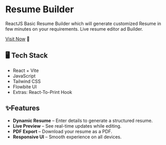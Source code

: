 
# Resume Builder

ReactJS Basic Resume Builder which will generate customized Resume in few minutes on your requirements. Live resume editor ad Builder.


[Visit Now](https://Priyansh1607.github.io/Resume-Builder/) 🚀


## 🖥️ Tech Stack

- React + Vite
- JavaScript
- Tailwind CSS
- Flowbite UI
- Extras: React-To-Print Hook
 

## ✨Features

- **Dynamic Resume** – Enter details to generate a structured resume.
- **Live Preview** – See real-time updates while editing.
- **PDF Export** – Download your resume as a PDF.
- **Responsive UI** – Smooth experience on all devices.

